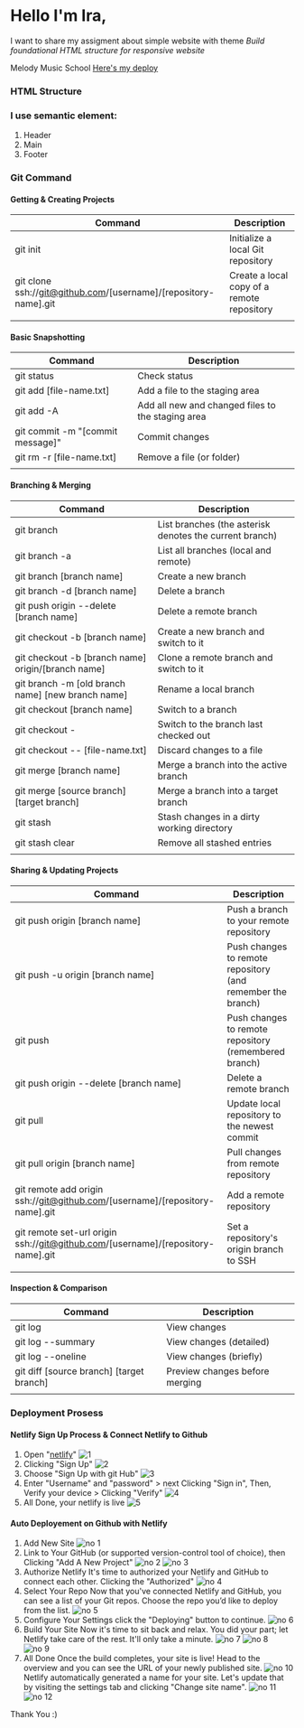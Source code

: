 # Hello I'm Ira,
I want to share my assigment about simple website with theme *Build foundational HTML structure for responsive website*

Melody Music School [Here's my deploy](https://melodymusicschool.netlify.app/)

### HTML Structure
### I use semantic element:
1. Header
2. Main
3. Footer

### Git Command
#### Getting & Creating Projects
|Command                                                         |	Description                                 |
|-----------                                                     |----------                                    |
|git init                                                        |	Initialize a local Git repository           |
|git clone ssh://git@github.com/[username]/[repository-name].git |	Create a local copy of a remote repository  |
|                                                                |                                              |

#### Basic Snapshotting
|Command 	                                                    |Description                                      | 
|-------------------------------------------------------------- |----------                                       |
|git status 	                                                |Check status                                     |
|git add [file-name.txt] 	                                    |Add a file to the staging area                   |
|git add -A 	                                                |Add all new and changed files to the staging area|
|git commit -m "[commit message]" 	                            |Commit changes                                   |
|git rm -r [file-name.txt] 	                                    |Remove a file (or folder)                        |
|                                                               |                                       |

#### Branching & Merging
|Command 	                        |Description                                             |
|-----------------------------------|----------                                              |
|git branch 	                    |List branches (the asterisk denotes the current branch) |
|git branch -a 	                    |List all branches (local and remote)                    |
|git branch [branch name] 	        |Create a new branch                                     |
|git branch -d [branch name] 	    |Delete a branch                                         |
|git push origin --delete [branch name] |Delete a remote branch                              |
|git checkout -b [branch name] 	    |Create a new branch and switch to it                    |
|git checkout -b [branch name] origin/[branch name] | Clone a remote branch and switch to it |
|git branch -m [old branch name] [new branch name] |Rename a local branch                    |
|git checkout [branch name] 	    |Switch to a branch                                      |
|git checkout - 	                |Switch to the branch last checked out                   |
|git checkout -- [file-name.txt] 	|Discard changes to a file                               |
|git merge [branch name] 	        |Merge a branch into the active branch                   |
|git merge [source branch] [target branch] |Merge a branch into a target branch              |
|git stash 	                        |Stash changes in a dirty working directory              |
|git stash clear 	                |Remove all stashed entries
|                                   |                                                        |

#### Sharing & Updating Projects
|Command 	                                                    |Description                                      |
|-------------------------------------------------------------- |----------                                       |
|git push origin [branch name] 	                                |Push a branch to your remote repository          |
|git push -u origin [branch name] 	                            |Push changes to remote repository (and remember the branch)|
|git push 	                                                    |Push changes to remote repository (remembered branch)|
|git push origin --delete [branch name] 	                    |Delete a remote branch                           |
|git pull 	                                                    |Update local repository to the newest commit     |
|git pull origin [branch name] 	                                |Pull changes from remote repository              |
|git remote add origin ssh://git@github.com/[username]/[repository-name].git 	|Add a remote repository          |
|git remote set-url origin ssh://git@github.com/[username]/[repository-name].git    |Set a repository's origin branch to SSH|
|                                                                |                                                 |

#### Inspection & Comparison
|Command 	                                                    |Description                                      |
|-------------------------------------------------------------- |----------                                       |
|git log 	                                                    |View changes                                     |
|git log --summary 	                                            |View changes (detailed)                          |
|git log --oneline 	                                            |View changes (briefly)                                                       |
|git diff [source branch] [target branch] 	                    |Preview changes before merging                   |
|                                                               |                                                 |

### Deployment Prosess

#### Netlify Sign Up Process & Connect Netlify to Github
1. Open "[netlify](https://app.netlify.com/)"
![1](img/image.png)
2. Clicking "Sign Up"
![2](img/image-1.png)
3. Choose "Sign Up with git Hub"
![3](img/image-2.png)
4. Enter "Username" and "password" > next Clicking "Sign in", Then, Verify your device > Clicking "Verify"
![4](img/image-3.png)
6. All Done, your netlify is live
![5](img/image-4.png)


#### Auto Deployement on Github with Netlify
1. Add New Site
![no 1](img/image-5.png)
2. Link to Your GitHub (or supported version-control tool of choice), then Clicking "Add A New Project"
![no 2](img/image-6.png)
![no 3](img/image-7.png)
3. Authorize Netlify
It's time to authorized your Netlify and GitHub to connect each other. Clicking the "Authorized"
![no 4](img/image-8.png)
4. Select Your Repo
Now that you've connected Netlify and GitHub, you can see a list of your Git repos. Choose the repo you’d like to deploy from the list.
![no 5](img/image-9.png)
5. Configure Your Settings
click the "Deploying" button to continue.
![no 6](img/image-10.png)
6. Build Your Site
Now it's time to sit back and relax. You did your part; let Netlify take care of the rest. It'll only take a minute.
![no 7](img/image-13.png)
![no 8](img/image-14.png)
![no 9](img/image-12.png)
7. All Done
Once the build completes, your site is live! Head to the overview and you can see the URL of your newly published site.
![no 10](img/image-17.png)
Netlify automatically generated a name for your site. Let's update that by visiting the settings tab and clicking "Change site name".
![no 11](img/image-15.png)
![no 12](img/image-16.png)

Thank You :)